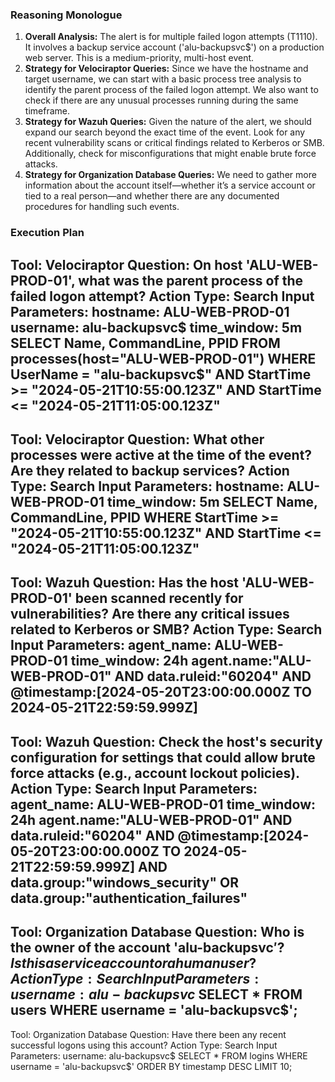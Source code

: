### Reasoning Monologue

1.  **Overall Analysis:** The alert is for multiple failed logon attempts (T1110). It involves a backup service account ('alu-backupsvc$') on a production web server. This is a medium-priority, multi-host event.
2.  **Strategy for Velociraptor Queries:** Since we have the hostname and target username, we can start with a basic process tree analysis to identify the parent process of the failed logon attempt. We also want to check if there are any unusual processes running during the same timeframe.
3.  **Strategy for Wazuh Queries:** Given the nature of the alert, we should expand our search beyond the exact time of the event. Look for any recent vulnerability scans or critical findings related to Kerberos or SMB. Additionally, check for misconfigurations that might enable brute force attacks.
4.  **Strategy for Organization Database Queries:** We need to gather more information about the account itself—whether it’s a service account or tied to a real person—and whether there are any documented procedures for handling such events.

### Execution Plan

Tool: Velociraptor
Question: On host 'ALU-WEB-PROD-01', what was the parent process of the failed logon attempt?
Action Type: Search
Input Parameters:
  hostname: ALU-WEB-PROD-01
  username: alu-backupsvc$
  time_window: 5m
<EXECUTE>
SELECT Name, CommandLine, PPID
FROM processes(host="ALU-WEB-PROD-01")
WHERE UserName = "alu-backupsvc$" AND StartTime >= "2024-05-21T10:55:00.123Z" AND StartTime <= "2024-05-21T11:05:00.123Z"
</EXECUTE>
---
Tool: Velociraptor
Question: What other processes were active at the time of the event? Are they related to backup services?
Action Type: Search
Input Parameters:
  hostname: ALU-WEB-PROD-01
  time_window: 5m
<EXECUTE>
SELECT Name, CommandLine, PPID
WHERE StartTime >= "2024-05-21T10:55:00.123Z" AND StartTime <= "2024-05-21T11:05:00.123Z"
</EXECUTE>
---
Tool: Wazuh
Question: Has the host 'ALU-WEB-PROD-01' been scanned recently for vulnerabilities? Are there any critical issues related to Kerberos or SMB?
Action Type: Search
Input Parameters:
  agent_name: ALU-WEB-PROD-01
  time_window: 24h
<EXECUTE>
agent.name:"ALU-WEB-PROD-01" AND data.ruleid:"60204" AND @timestamp:[2024-05-20T23:00:00.000Z TO 2024-05-21T22:59:59.999Z]
</EXECUTE>
---
Tool: Wazuh
Question: Check the host's security configuration for settings that could allow brute force attacks (e.g., account lockout policies).
Action Type: Search
Input Parameters:
  agent_name: ALU-WEB-PROD-01
  time_window: 24h
<EXECUTE>
agent.name:"ALU-WEB-PROD-01" AND data.ruleid:"60204" AND @timestamp:[2024-05-20T23:00:00.000Z TO 2024-05-21T22:59:59.999Z] AND data.group:"windows_security" OR data.group:"authentication_failures"
</EXECUTE>
---
Tool: Organization Database
Question: Who is the owner of the account 'alu-backupsvc$'? Is this a service account or a human user?
Action Type: Search
Input Parameters:
  username: alu-backupsvc$
<EXECUTE>
SELECT * FROM users WHERE username = 'alu-backupsvc$';
</EXECUTE>
---
Tool: Organization Database
Question: Have there been any recent successful logons using this account?
Action Type: Search
Input Parameters:
  username: alu-backupsvc$
<EXECUTE>
SELECT * FROM logins WHERE username = 'alu-backupsvc$' ORDER BY timestamp DESC LIMIT 10;
</EXECUTE>